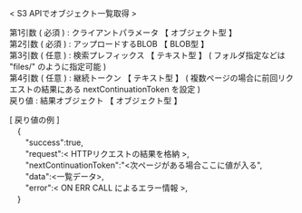 < S3 APIでオブジェクト一覧取得 >  
  
第1引数 ( 必須 ) : クライアントパラメータ 【 オブジェクト型 】  
第2引数 ( 必須 ) : アップロードするBLOB 【 BLOB型 】  
第3引数 ( 任意 ) : 検索プレフィックス 【 テキスト型 】 ( フォルダ指定などは "files/" のように指定可能 )  
第4引数 ( 任意 ) : 継続トークン  【 テキスト型 】 ( 複数ページの場合に前回リクエストの結果にある nextContinuationToken を設定 )  
戻り値 : 結果オブジェクト 【 オブジェクト型 】  
  
[ 戻り値の例 ]  
　{  
　　"success":true,  
　　"request":< HTTPリクエストの結果を格納 >,  
　　"nextContinuationToken":"<次ページがある場合ここに値が入る",  
　　"data":<一覧データ>,  
　　"error":< ON ERR CALL によるエラー情報 >,  
　}  